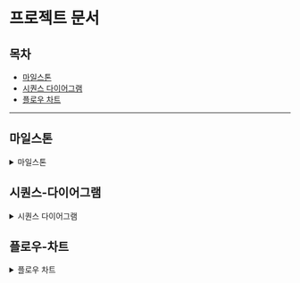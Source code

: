 # 프로젝트 문서

## 목차
- [마일스톤](#마일스톤)
- [시퀀스 다이어그램](#시퀀스-다이어그램)
- [플로우 차트](#플로우-차트)

---

## 마일스톤
<details>
  <summary>마일스톤</summary>

## E Commerce 시나리오 기반 서버 구축 마일스톤

### Week 3 (24H)
- 마일스톤 작성 (2H)
- 시나리오 분석 (2H)
- 시퀀스 다이어그램 작성 (4H)
- 플로우 차트 작성 (3H)
- 도메인 모델링 (4H)
- ERD 작성 (1H)
- Mock API 작성 (4H)
- API Spec 작성 (2H)
- 패키지 구조 작성 (1H)
- 기술스택 작성 (1H)

### Week 4 (22H)
- 도메인 엔티티 생성 (4H)
- API 통합테스트 작성 및 Service, DTO 객체 생성 (4H)
- 생성된 DTO 의 Validation 단위테스트 작성 (2H)
- Service 단위테스트 작성, Repository 객체 생성 (4H)
- Repository Interface 생성 (1H)
- RepositoryImpl 과 JpaRepository 기능 구현 (2H)
- JpaRepository 통합 테스트 생성 및 통과 (2H)
- Service 단위 테스트 통과 및 통합 테스트 작성 후 통과 (2H)
- API 통합테스트 통과 및 테스트 전체 점검 (1H)

### Week 5 (18H)
- 동시성 제어가 필요한 케이스 선별 (2H)
- 동시성 제어를 검증할 수 있는 통합테스트 작성 (4H)
- 동시성 제어를 위한 락 구현 (4H)
- 데이터 플랫폼 전송을 위한 Interface Component 생성 (2H)
- 데이터 플랫폼 전송을 위한 Component Mocking 후 테스트 통과 (4H)
- 동시성 통합테스트 통과 보고서 작성 (2H)

</details>

## 시퀀스-다이어그램
<details>
  <summary>시퀀스 다이어그램</summary>

### Point
![1 point](https://github.com/user-attachments/assets/cec67efc-14bd-47d8-897d-3dfbe487c069)
### Item
![2 item](https://github.com/user-attachments/assets/1fbb992f-9c23-473a-9630-3d46f72e3483)
### Order
![3 order](https://github.com/user-attachments/assets/4bed156d-e655-4a61-a853-277e8b87d4ba)

</details>

## 플로우-차트
<details>
  <summary>플로우 차트</summary>

### Point
<div style="text-align: center;">
    <img src="https://github.com/user-attachments/assets/005e8f70-72c8-4f0f-b13e-0f4e962b7a1b" alt="1 point" width="300"/>
</div>

### Item
<div style="text-align: center;">
    <img src="https://github.com/user-attachments/assets/6091746d-2bca-4dcd-aec3-81c1da182cf4" alt="2 item" width="300"/>
</div>

### Order
<div style="text-align: center;">
    <img src="https://github.com/user-attachments/assets/4a9baef6-90bf-4305-8e54-2956f03d933e" alt="3 order" width="300"/>
</div>

</details>

